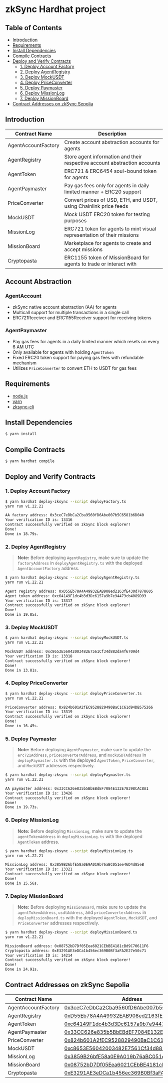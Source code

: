 # zkSync Hardhat project

## Table of Contents

- [Introduction](#introduction)
- [Requirements](#requirements)
- [Install Dependencies](#install-dependencies)
- [Compile Contracts](#compile-contracts)
- [Deploy and Verify Contracts](#deploy-and-verify-contracts)
  - [1. Deploy Account Factory](#1-deploy-account-factory)
  - [2. Deploy AgentRegistry](#2-deploy-agentregistry)
  - [3. Deploy MockUSDT](#3-deploy-mockusdt)
  - [4. Deploy PriceConverter](#4-deploy-priceconverter)
  - [5. Deploy Paymaster](#5-deploy-paymaster)
  - [6. Deploy MissionLog](#6-deploy-missionlog)
  - [7. Deploy MissionBoard](#7-deploy-missionboard)
- [Contract Addresses on zkSync Sepolia](#contract-addresses-on-zksync-sepolia)

## Introduction

| Contract Name       | Description                                                               |
| ------------------- | ------------------------------------------------------------------------- |
| AgentAccountFactory | Create account abstraction accounts for agents                            |
| AgentRegistry       | Store agent information and their respective account abstraction accounts |
| AgentToken          | ERC721 & ERC6454 soul-bound token for agents                              |
| AgentPaymaster      | Pay gas fees only for agents in daily limited manner + ERC20 support      |
| PriceConverter      | Convert prices of USD, ETH, and USDT, using Chainlink price feeds         |
| MockUSDT            | Mock USDT ERC20 token for testing purposes                                |
| MissionLog          | ERC721 token for agents to mint visual representation of their missions   |
| MissionBoard        | Marketplace for agents to create and accept missions                      |
| Cryptopasta         | ERC1155 token of MissionBoard for agents to trade or interact with        |

## Account Abstraction

### AgentAccount

- zkSync native account abstraction (AA) for agents
- Multicall support for multiple transactions in a single call
- ERC721Receiver and ERC1155Receiver support for receiving tokens

### AgentPaymaster

- Pay gas fees for agents in a daily limited manner which resets on every 6 AM UTC
- Only available for agents with holding `AgentToken`
- Fixed ERC20 token support for paying gas fees with refundable mechanism
- Utilizes `PriceConverter` to convert ETH to USDT for gas fees

## Requirements

- [node.js](https://nodejs.org/en/download/)
- [yarn](https://yarnpkg.com/getting-started/install)
- [zksync-cli](https://github.com/matter-labs/zksync-cli)

## Install Dependencies

```bash
$ yarn install
```

## Compile Contracts

```bash
$ yarn hardhat compile
```

## Deploy and Verify Contracts

### 1. Deploy Account Factory

```bash
$ yarn hardhat deploy-zksync --script deployFactory.ts
yarn run v1.22.21

AA factory address: 0x3ceC7eDbCa2Cba9560fD6Abe007b5C6581b6D040
Your verification ID is: 13316
Contract successfully verified on zkSync block explorer!
Done!
Done in 18.79s.
```

### 2. Deploy AgentRegistry

> **Note:** Before deploying `AgentRegistry`, make sure to update the `factoryAddress` in `deployAgentRegistry.ts` with the deployed `AgentAccountFactory` address.

```bash
$ yarn hardhat deploy-zksync --script deployAgentRegistry.ts
yarn run v1.22.21

Agent registry address: 0xD55Eb78A4A49932EAB908ed2163fE430d7878605
Agent token address: 0xc64149F1dc4b3d3Dc6157a9b7e94473cb4089D93
Your verification ID is: 13317
Contract successfully verified on zkSync block explorer!
Done!
Done in 19.85s.
```

### 3. Deploy MockUSDT

```bash
$ yarn hardhat deploy-zksync --script deployMockUSDT.ts
yarn run v1.22.21

MockUSDT address: 0xc8653E56042003482E7561Cf34d882da4f6709d4
Your verification ID is: 13318
Contract successfully verified on zkSync block explorer!
Done!
Done in 13.81s.
```

### 4. Deploy PriceConverter

```bash
$ yarn hardhat deploy-zksync --script deployPriceConverter.ts
yarn run v1.22.21

PriceConverter address: 0x824b601A2fEC9528829490BaC1C61d94DB575266
Your verification ID is: 13319
Contract successfully verified on zkSync block explorer!
Done!
Done in 16.45s.
```

### 5. Deploy Paymaster

> **Note:** Before deploying `AgentPaymaster`, make sure to update the `erc721Address`, `priceConverterAddress`, and `mockUSDTAddress` in `deployPaymaster.ts` with the deployed `AgentToken`, `PriceConverter`, and `MockUSDT` addresses respectively.

```bash
$ yarn hardhat deploy-zksync --script deployPaymaster.ts
yarn run v1.22.21

AA paymaster address: 0x33CC626e835b5BbEBdEF7084E132E78398CAC8A1
Your verification ID is: 13426
Contract successfully verified on zkSync block explorer!
Done!
Done in 19.73s.
```

### 6. Deploy MissionLog

> **Note:** Before deploying `MissionLog`, make sure to update the `agentTokenAddress` in `deployMissionLog.ts` with the deployed `AgentToken` address.

```bash
$ yarn hardhat deploy-zksync --script deployMissionLog.ts
yarn run v1.22.21

MissionLog address: 0x3859B26bfE58a0E9A019b76aBC051ee46D4d85eB
Your verification ID is: 13321
Contract successfully verified on zkSync block explorer!
Done!
Done in 15.56s.
```

### 7. Deploy MissionBoard

> **Note:** Before deploying `MissionBoard`, make sure to update the `agentTokenAddress`, `usdtAddress`, and `priceConverterAddress` in `deployMissionBoard.ts` with the deployed `AgentToken`, `MockUSDT`, and `PriceConverter` addresses respectively.

```bash
$ yarn hardhat deploy-zksync --script deployMissionBoard.ts
yarn run v1.22.21

MissionBoard address: 0x08752bD7Df05Eea6021CEbBE4181cBd9C70611F6
Cryptopasta address: 0xE3291AE3eDCa1b456ec369B0Bf3aFA2E27e50c71
Your verification ID is: 14214
Contract successfully verified on zkSync block explorer!
Done!
Done in 24.91s.
```

## Contract Addresses on zkSync Sepolia

| Contract Name       | Address                                                                                                                                          |
| ------------------- | ------------------------------------------------------------------------------------------------------------------------------------------------ |
| AgentAccountFactory | [0x3ceC7eDbCa2Cba9560fD6Abe007b5C6581b6D040](https://sepolia.explorer.zksync.io/address/0x3ceC7eDbCa2Cba9560fD6Abe007b5C6581b6D040#transactions) |
| AgentRegistry       | [0xD55Eb78A4A49932EAB908ed2163fE430d7878605](https://sepolia.explorer.zksync.io/address/0xD55Eb78A4A49932EAB908ed2163fE430d7878605#transactions) |
| AgentToken          | [0xc64149F1dc4b3d3Dc6157a9b7e94473cb4089D93](https://sepolia.explorer.zksync.io/address/0xc64149F1dc4b3d3Dc6157a9b7e94473cb4089D93#transactions) |
| AgentPaymaster      | [0x33CC626e835b5BbEBdEF7084E132E78398CAC8A1](https://sepolia.explorer.zksync.io/address/0x33CC626e835b5BbEBdEF7084E132E78398CAC8A1#transactions) |
| PriceConverter      | [0x824b601A2fEC9528829490BaC1C61d94DB575266](https://sepolia.explorer.zksync.io/address/0x824b601A2fEC9528829490BaC1C61d94DB575266#transactions) |
| MockUSDT            | [0xc8653E56042003482E7561Cf34d882da4f6709d4](https://sepolia.explorer.zksync.io/address/0xc8653E56042003482E7561Cf34d882da4f6709d4#transactions) |
| MissionLog          | [0x3859B26bfE58a0E9A019b76aBC051ee46D4d85eB](https://sepolia.explorer.zksync.io/address/0x3859B26bfE58a0E9A019b76aBC051ee46D4d85eB#transactions) |
| MissionBoard        | [0x08752bD7Df05Eea6021CEbBE4181cBd9C70611F6](https://sepolia.explorer.zksync.io/address/0x08752bD7Df05Eea6021CEbBE4181cBd9C70611F6#transactions) |
| Cryptopasta         | [0xE3291AE3eDCa1b456ec369B0Bf3aFA2E27e50c71](https://sepolia.explorer.zksync.io/address/0xE3291AE3eDCa1b456ec369B0Bf3aFA2E27e50c71#transactions) |
